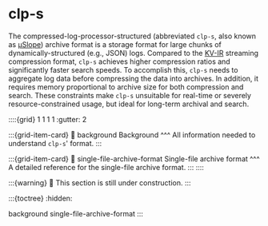 # clp-s

The compressed-log-processor-structured (abbreviated `clp-s`, also known as [μSlope][μSlope])
archive format is a storage format for large chunks of dynamically-structured (e.g., JSON) logs.
Compared to the [KV-IR](../design-kv-ir-streams/index.md) streaming compression format, `clp-s`
achieves higher compression ratios and significantly faster search speeds. To accomplish this, `clp-s` needs to
aggregate log data before compressing the data into archives. In addition, it requires memory proportional to
archive size for both compression and search. These constraints make `clp-s` unsuitable for real-time or severely
resource-constrained usage, but ideal for long-term archival and search.

::::{grid} 1 1 1 1
:gutter: 2

:::{grid-item-card}
:link: background
Background
^^^
All information needed to understand `clp-s`' format.
:::

:::{grid-item-card}
:link: single-file-archive-format
Single-file archive format
^^^
A detailed reference for the single-file archive format.
:::
::::

:::{warning}
🚧 This section is still under construction.
:::

:::{toctree}
:hidden:

background
single-file-archive-format
:::

[μSlope]: https://www.usenix.org/conference/osdi24/presentation/wang-rui
